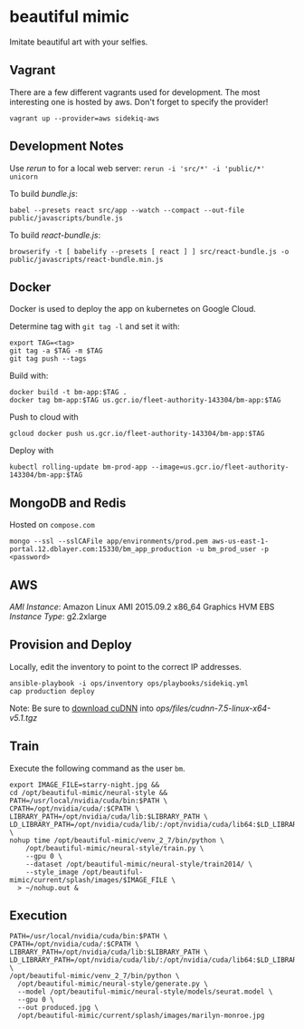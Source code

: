 # beautiful mimic

Imitate beautiful art with your selfies.

## Vagrant

There are a few different vagrants used for development.
The most interesting one is hosted by aws.  Don't forget to specify the provider!

```
vagrant up --provider=aws sidekiq-aws
```

## Development Notes

Use _rerun_ to for a local web server:
`rerun -i 'src/*' -i 'public/*' unicorn`

To build _bundle.js_:

`babel --presets react src/app --watch --compact --out-file public/javascripts/bundle.js`

To build _react-bundle.js_:

`browserify -t [ babelify --presets [ react ] ] src/react-bundle.js -o public/javascripts/react-bundle.min.js`

## Docker

Docker is used to deploy the app on kubernetes on Google Cloud.  

Determine tag with `git tag -l` and set it with:

```
export TAG=<tag>
git tag -a $TAG -m $TAG
git tag push --tags
```

Build with:

```
docker build -t bm-app:$TAG .
docker tag bm-app:$TAG us.gcr.io/fleet-authority-143304/bm-app:$TAG
```

Push to cloud with

```
gcloud docker push us.gcr.io/fleet-authority-143304/bm-app:$TAG
```

Deploy with

```
kubectl rolling-update bm-prod-app --image=us.gcr.io/fleet-authority-143304/bm-app:$TAG
```

## MongoDB and Redis

Hosted on `compose.com`

```
mongo --ssl --sslCAFile app/environments/prod.pem aws-us-east-1-portal.12.dblayer.com:15330/bm_app_production -u bm_prod_user -p <password>
```

## AWS

*AMI Instance*: Amazon Linux AMI 2015.09.2 x86_64 Graphics HVM EBS
*Instance Type*: g2.2xlarge

## Provision and Deploy

Locally, edit the inventory to point to the correct IP addresses.

```
ansible-playbook -i ops/inventory ops/playbooks/sidekiq.yml
cap production deploy
```

Note: Be sure to [download cuDNN](https://developer.nvidia.com/rdp/cudnn-download) into _ops/files/cudnn-7.5-linux-x64-v5.1.tgz_

## Train

Execute the following command as the user `bm`.

```
export IMAGE_FILE=starry-night.jpg &&
cd /opt/beautiful-mimic/neural-style && 
PATH=/usr/local/nvidia/cuda/bin:$PATH \
CPATH=/opt/nvidia/cuda/:$CPATH \
LIBRARY_PATH=/opt/nvidia/cuda/lib:$LIBRARY_PATH \
LD_LIBRARY_PATH=/opt/nvidia/cuda/lib/:/opt/nvidia/cuda/lib64:$LD_LIBRARY_PATH \
nohup time /opt/beautiful-mimic/venv_2_7/bin/python \
    /opt/beautiful-mimic/neural-style/train.py \
    --gpu 0 \
    --dataset /opt/beautiful-mimic/neural-style/train2014/ \
    --style_image /opt/beautiful-mimic/current/splash/images/$IMAGE_FILE \
  > ~/nohup.out &
```


## Execution

```
PATH=/usr/local/nvidia/cuda/bin:$PATH \
CPATH=/opt/nvidia/cuda/:$CPATH \
LIBRARY_PATH=/opt/nvidia/cuda/lib:$LIBRARY_PATH \
LD_LIBRARY_PATH=/opt/nvidia/cuda/lib/:/opt/nvidia/cuda/lib64:$LD_LIBRARY_PATH \
/opt/beautiful-mimic/venv_2_7/bin/python \
  /opt/beautiful-mimic/neural-style/generate.py \
  --model /opt/beautiful-mimic/neural-style/models/seurat.model \
  --gpu 0 \
  --out produced.jpg \
  /opt/beautiful-mimic/current/splash/images/marilyn-monroe.jpg
```
